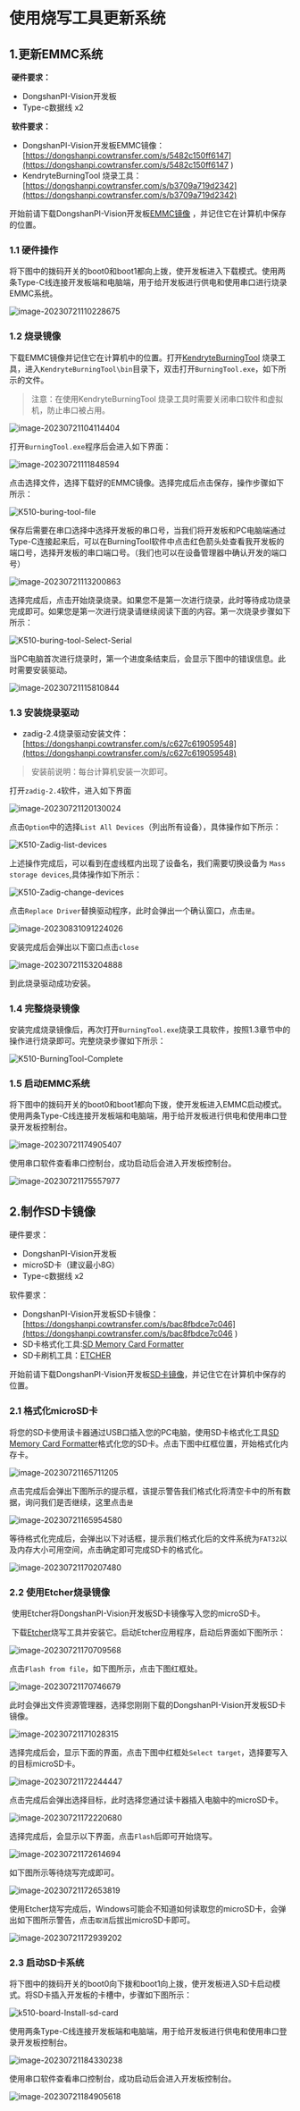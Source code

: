 # 使用烧写工具更新系统

## 1.更新EMMC系统

​	**硬件要求：**

- DongshanPI-Vision开发板
- Type-c数据线 x2

​	**软件要求：**

- DongshanPI-Vision开发板EMMC镜像：[https://dongshanpi.cowtransfer.com/s/5482c150ff6147](https://dongshanpi.cowtransfer.com/s/5482c150ff6147 ) 
- KendryteBurningTool 烧录工具：[https://dongshanpi.cowtransfer.com/s/b3709a719d2342](https://dongshanpi.cowtransfer.com/s/b3709a719d2342)

开始前请下载DongshanPI-Vision开发板[EMMC镜像](https://dongshanpi.cowtransfer.com/s/5482c150ff6147 ) ，并记住它在计算机中保存的位置。

### 1.1 硬件操作

​	将下图中的拨码开关的boot0和boot1都向上拨，使开发板进入下载模式。使用两条Type-C线连接开发板端和电脑端，用于给开发板进行供电和使用串口进行烧录EMMC系统。

![image-20230721110228675](http://photos.100ask.net/canaan-docs/image-20230721110228675.png)

### 1.2 烧录镜像

下载EMMC镜像并记住它在计算机中的位置。打开[KendryteBurningTool](https://dongshanpi.cowtransfer.com/s/b3709a719d2342) 烧录工具，进入`KendryteBurningTool\bin`目录下，双击打开`BurningTool.exe`，如下所示的文件。

> 注意：在使用KendryteBurningTool 烧录工具时需要关闭串口软件和虚拟机，防止串口被占用。

![image-20230721104114404](http://photos.100ask.net/canaan-docs/image-20230721104114404.png)

打开`BurningTool.exe`程序后会进入如下界面：

![image-20230721111848594](http://photos.100ask.net/canaan-docs/image-20230721111848594.png)

点击选择文件，选择下载好的EMMC镜像。选择完成后点击保存，操作步骤如下所示：

![K510-buring-tool-file](http://photos.100ask.net/canaan-docs/K510-buring-tool-file.gif)

保存后需要在串口选择中选择开发板的串口号，当我们将开发板和PC电脑端通过Type-C连接起来后，可以在BurningTool软件中点击红色箭头处查看我开发板的端口号，选择开发板的串口端口号。（我们也可以在设备管理器中确认开发的端口号）

![image-20230721113200863](http://photos.100ask.net/canaan-docs/image-20230721113200863.png)

选择完成后，点击开始烧录烧录。如果您不是第一次进行烧录，此时等待成功烧录完成即可。如果您是第一次进行烧录请继续阅读下面的内容。第一次烧录步骤如下所示：

![K510-buring-tool-Select-Serial](http://photos.100ask.net/canaan-docs/K510-buring-tool-Select-Serial.gif)

当PC电脑首次进行烧录时，第一个进度条结束后，会显示下图中的错误信息。此时需要安装驱动。

![image-20230721115810844](http://photos.100ask.net/canaan-docs/image-20230721115810844.png)

### 1.3 安装烧录驱动

- zadig-2.4烧录驱动安装文件：[https://dongshanpi.cowtransfer.com/s/c627c619059548](https://dongshanpi.cowtransfer.com/s/c627c619059548)

> 安装前说明：每台计算机安装一次即可。

打开`zadig-2.4`软件，进入如下界面

![image-20230721120130024](http://photos.100ask.net/canaan-docs/image-20230721120130024.png)

点击`Option`中的选择`List All Devices`（列出所有设备），具体操作如下所示：

![K510-Zadig-list-devices](http://photos.100ask.net/canaan-docs/K510-Zadig-list-devices.gif)

上述操作完成后，可以看到在虚线框内出现了设备名，我们需要切换设备为 `Mass storage devices`,具体操作如下所示：

![K510-Zadig-change-devices](http://photos.100ask.net/canaan-docs/K510-Zadig-change-devices.gif)

点击`Replace Driver`替换驱动程序，此时会弹出一个确认窗口，点击`是`。

![image-20230831091224026](http://photos.100ask.net/canaan-docs/image-20230831091224026.png)

安装完成后会弹出以下窗口点击`close`

![image-20230721153204888](http://photos.100ask.net/canaan-docs/image-20230721153204888.png)

到此烧录驱动成功安装。

### 1.4 完整烧录镜像

​	安装完成烧录镜像后，再次打开`BurningTool.exe`烧录工具软件，按照1.3章节中的操作进行烧录即可。完整烧录步骤如下所示：

![K510-BurningTool-Complete](http://photos.100ask.net/canaan-docs/K510-BurningTool-Complete.gif)

### 1.5 启动EMMC系统

​		将下图中的拨码开关的boot0和boot1都向下拨，使开发板进入EMMC启动模式。使用两条Type-C线连接开发板端和电脑端，用于给开发板进行供电和使用串口登录开发板控制台。

![image-20230721174905407](http://photos.100ask.net/canaan-docs/image-20230721174905407.png)

使用串口软件查看串口控制台，成功启动后会进入开发板控制台。

![image-20230721175557977](http://photos.100ask.net/canaan-docs/image-20230721175557977.png)

## 2.制作SD卡镜像

硬件要求：

- DongshanPI-Vision开发板
- microSD卡（建议最小8G）
- Type-c数据线 x2

软件要求：

- DongshanPI-Vision开发板SD卡镜像：[https://dongshanpi.cowtransfer.com/s/bac8fbdce7c046](https://dongshanpi.cowtransfer.com/s/bac8fbdce7c046 ) 
- SD卡格式化工具:[SD Memory Card Formatter](https://www.sdcard.org/downloads/formatter_4/eula_windows/)
- SD卡刷机工具：[ETCHER](https://www.balena.io/etcher)

开始前请下载DongshanPI-Vision开发板[SD卡镜像](https://dongshanpi.cowtransfer.com/s/bac8fbdce7c046)，并记住它在计算机中保存的位置。

### 2.1 格式化microSD卡

将您的SD卡使用读卡器通过USB口插入您的PC电脑，使用SD卡格式化工具[SD Memory Card Formatter](https://www.sdcard.org/downloads/formatter_4/eula_windows/)格式化您的SD卡。点击下图中红框位置，开始格式化内存卡。

![image-20230721165711205](http://photos.100ask.net/canaan-docs/image-20230721165711205.png)

点击完成后会弹出下图所示的提示框，该提示警告我们格式化将清空卡中的所有数据，询问我们是否继续，这里点击`是`

![image-20230721165954580](http://photos.100ask.net/canaan-docs/image-20230721165954580.png)

等待格式化完成后，会弹出以下对话框，提示我们格式化后的文件系统为`FAT32`以及内存大小可用空间，点击确定即可完成SD卡的格式化。

![image-20230721170207480](http://photos.100ask.net/canaan-docs/image-20230721170207480.png)

### 2.2 使用Etcher烧录镜像

​	使用Etcher将DongshanPI-Vision开发板SD卡镜像写入您的microSD卡。

​	下载[Etcher](https://www.balena.io/etcher)烧写工具并安装它。启动Etcher应用程序，启动后界面如下图所示：

![image-20230721170709568](http://photos.100ask.net/canaan-docs/image-20230721170709568.png)

点击`Flash from file`，如下图所示，点击下图红框处。

![image-20230721170746679](http://photos.100ask.net/canaan-docs/image-20230721170746679.png)

此时会弹出文件资源管理器，选择您刚刚下载的DongshanPI-Vision开发板SD卡镜像。

![image-20230721171028315](http://photos.100ask.net/canaan-docs/image-20230721171028315.png)

选择完成后会，显示下面的界面，点击下图中红框处`Select target`，选择要写入的目标microSD卡。

![image-20230721172244447](http://photos.100ask.net/canaan-docs/image-20230721172244447.png)

点击完成后会弹出选择目标，此时选择您通过读卡器插入电脑中的microSD卡。

![image-20230721172220680](http://photos.100ask.net/canaan-docs/image-20230721172220680.png)

选择完成后，会显示以下界面，点击`Flash`后即可开始烧写。

![image-20230721172614694](http://photos.100ask.net/canaan-docs/image-20230721172614694.png)

如下图所示等待烧写完成即可。

![image-20230721172653819](http://photos.100ask.net/canaan-docs/image-20230721172653819.png)

使用Etcher烧写完成后，Windows可能会不知道如何读取您的microSD卡，会弹出如下图所示警告，点击`取消`后拔出microSD卡即可。

![image-20230721172939202](http://photos.100ask.net/canaan-docs/image-20230721172939202.png)

### 2.3 启动SD卡系统

​		将下图中的拨码开关的boot0向下拨和boot1向上拨，使开发板进入SD卡启动模式。将SD卡插入开发板的卡槽中，步骤如下图所示：

![k510-board-Install-sd-card](http://photos.100ask.net/canaan-docs/k510-board-Install-sd-card.png)

使用两条Type-C线连接开发板端和电脑端，用于给开发板进行供电和使用串口登录开发板控制台。

![image-20230721184330238](http://photos.100ask.net/canaan-docs/image-20230721184330238.png)

使用串口软件查看串口控制台，成功启动后会进入开发板控制台。

![image-20230721184905618](http://photos.100ask.net/canaan-docs/image-20230721184905618.png)
